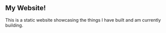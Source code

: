 ## My Website!

This is a static website showcasing the things I have built and am currently building.
